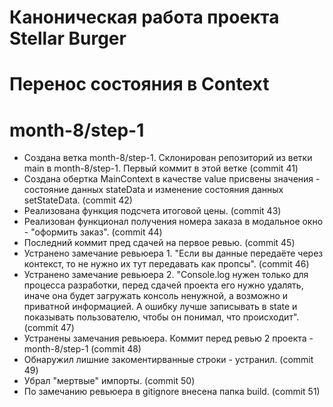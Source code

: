 # Каноническая работа проекта Stellar Burger 
# Перенос состояния в Context
# month-8/step-1
* Создана ветка month-8/step-1. Склонирован репозиторий из ветки main в month-8/step-1. Первый коммит в этой ветке (commit 41)
* Создана обертка MainContext в качестве value присвены значения - состояние данных stateData и изменение состояния данных setStateData. (commit 42)
* Реализована функция подсчета итоговой цены. (commit 43)
* Реализован функционал получения номера заказа в модальное окно - "оформить заказ". (commit 44)
* Последний коммит пред сдачей на первое ревью. (commit 45)
* Устранено замечание ревьюера 1. "Если вы данные передаёте через контекст, то не нужно их тут передавать как пропсы". (commit 46)
* Устранено замечание ревьюера 2. "Console.log нужен только для процесса разработки, перед сдачей проекта его нужно удалять, иначе она будет загружать консоль ненужной, а возможно и приватной информацией. А ошибку лучше записывать в state и показывать пользователю, чтобы он понимал, что происходит". (commit 47)
* Устранены замечания ревьюера. Коммит перед ревью 2 проекта - month-8/step-1 (commit 48)
* Обнаружил лишние закоментирванные строки - устранил. (commit 49)
* Убрал "мертвые" импорты. (commit 50)
* По замечанию ревьюера в gitignore внесена папка build. (commit 51)
